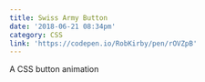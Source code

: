 ```yaml
---
title: Swiss Army Button
date: '2018-06-21 08:34pm'
category: CSS
link: 'https://codepen.io/RobKirby/pen/rOVZpB'
---
```

A CSS button animation

